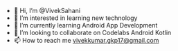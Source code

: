 - 👋 Hi, I’m @VivekSahani
- 👀 I’m interested in learning new technology
- 🌱 I’m currently learning Android App Development
- 💞️ I’m looking to collaborate on Codelabs Android Kotlin
- 📫 How to reach me vivekkumar.gkp17@gmail.com
